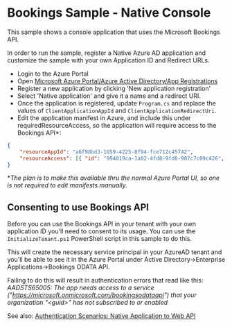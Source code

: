 ﻿# Bookings Sample - Native Console

This sample shows a console application that uses the Microsoft Bookings API.

In order to run the sample, register a Native Azure AD application and customize the
sample with your own Application ID and Redirect URLs.

* Login to the Azure Portal
* Open [Microsoft Azure Portal/Azure Active Directory/App Registrations](https://portal.azure.com/#blade/Microsoft_AAD_IAM/ActiveDirectoryMenuBlade/RegisteredApps)
* Register a new application by clicking 'New application registration'
* Select 'Native application' and give it a name and a redirect URI.
* Once the application is registered, update `Program.cs` and replace the values of `ClientApplicationAppId` and `ClientApplicationRedirectUri`.
* Edit the application manifest in Azure, and include this under requiredResourceAccess, 
so the application will require access to the Bookings API*:
```json
{
    "resourceAppId": "a6f98bd3-1059-4225-8f94-fce712c45742",
    "resourceAccess": [{ "id": "994019ca-1a02-4fd8-9fd6-987c7c09c426", "type": "Scope" }]
}
```
**The plan is to make this available thru the normal Azure Portal UI, so one is not required to edit manifests manually.*

## Consenting to use Bookings API

Before you can use the Bookings API in your tenant with your own application ID you'll need to consent to its usage.
You can use the `InitializeTenant.ps1` PowerShell script in this sample to do this.

This will create the necessary service principal in your AzureAD tenant and you'll be
able to see it in the Azure Portal under Active Directory->Enterprise Applications->Bookings ODATA API.

Failing to do this will result in authentication errors that read like this:
*AADSTS65005: The app needs access to a service ("https://microsoft.onmicrosoft.com/bookingsodataapi") that your organization "\<guid>" has not subscribed to or enabled*


See also:
[Authentication Scenarios: Native Application to Web API](https://docs.microsoft.com/en-us/azure/active-directory/develop/active-directory-authentication-scenarios#native-application-to-web-api)

